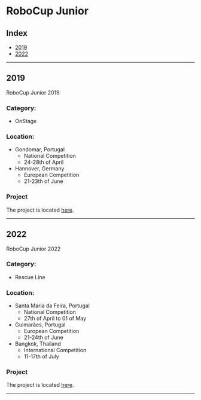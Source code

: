 # RoboCup Junior

## Index
* [2019](#2019)
* [2022](#2022)

----------------------------------------

## 2019
RoboCup Junior 2019
### Category:
* OnStage

### Location:
* Gondomar, Portugal
    * National Competition
    * 24-28th of April
* Hannover, Germany
    * European Competition
    * 21-23th of June

### Project
The project is located [here](/2019).

-----------------------------------

## 2022
RoboCup Junior 2022
### Category:
* Rescue Line

### Location:
* Santa Maria da Feira, Portugal
    * National Competition
    * 27th of April to 01 of May
* Guimarães, Portugal
    * European Competition
    * 21-24th of June
* Bangkok, Thailand
    * International Competition
    * 11-17th of July

### Project
The project is located [here](/2022).

-----------------------------------